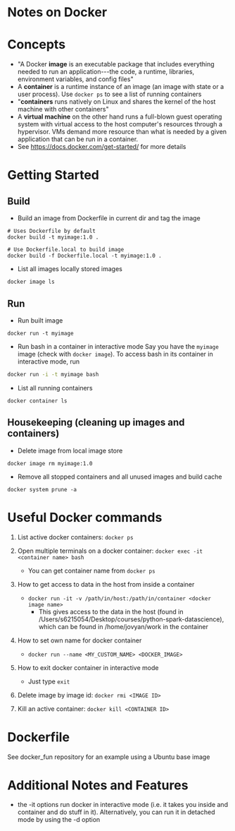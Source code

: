 # Notes on Docker

# Concepts
* "A Docker __image__ is an executable package that includes everything needed to run an application---the code, a runtime, libraries, environment variables, and config files"
* A __container__ is a runtime instance of an image (an image with state or a user process). Use `docker ps` to see a list of running containers
* "__containers__ runs natively on Linux and shares the kernel of the host machine with other containers"
* A __virtual machine__ on the other hand runs a full-blown guest operating system with virtual access to the host computer's resources through a hypervisor. VMs demand more resource than what is needed by a given application that can be run in a container.
* See https://docs.docker.com/get-started/ for more details

# Getting Started

## Build

* Build an image from Dockerfile in current dir and tag the image
```
# Uses Dockerfile by default
docker build -t myimage:1.0 .

# Use Dockerfile.local to build image
docker build -f Dockerfile.local -t myimage:1.0 .
```

* List all images locally stored images
```
docker image ls
```

## Run
* Run built image
```
docker run -t myimage
```

*  Run bash in a container in interactive mode
Say you have the `myimage` image (check with `docker image`). To access bash in its container in interactive mode, run
```bash
docker run -i -t myimage bash
```
* List all running containers
```
docker container ls
```

## Housekeeping (cleaning up images and containers)

* Delete image from local image store
```
docker image rm myimage:1.0
```

* Remove all stopped containers and all unused images and build cache
```
docker system prune -a
```

# Useful Docker commands

1. List active docker containers: `docker ps`
2. Open multiple terminals on a docker container: `docker exec -it <container name> bash`
	- You can get container name from `docker ps`
3. How to get access to data in the host from inside a container
	- `docker run -it -v /path/in/host:/path/in/container <docker image name>`
		- This gives access to the data in the host (found in /Users/s6215054/Desktop/courses/python-spark-datascience), which can be found in /home/jovyan/work in the container

4. How to set own name for docker container
	- `docker run --name <MY_CUSTOM_NAME> <DOCKER_IMAGE>`
5. How to exit docker container in interactive mode
	- Just type `exit`
6. Delete image by image id: `docker rmi <IMAGE ID>`
9. Kill an active container: `docker kill <CONTAINER ID>`

# Dockerfile
See docker_fun repository for an example using a Ubuntu base image

# Additional Notes and Features

- the -it options run docker in interactive mode (i.e. it takes you inside and container and do stuff in it). Alternatively, you can run it in detached mode by using the -d option
